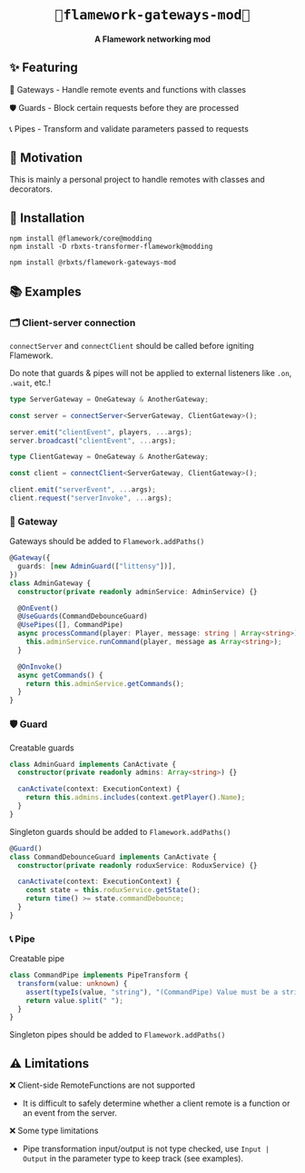 <h1 align="center">
  <code>🌉flamework-gateways-mod🌉</code>
  <br>
</hi>

<h4 align="center">A Flamework networking mod</h4>

## ✨ Featuring

🌉 Gateways - Handle remote events and functions with classes

🛡️ Guards - Block certain requests before they are processed

📞 Pipes - Transform and validate parameters passed to requests

## 🌻 Motivation

This is mainly a personal project to handle remotes with classes and decorators.

## 🔌 Installation

```
npm install @flamework/core@modding
npm install -D rbxts-transformer-flamework@modding
```

```
npm install @rbxts/flamework-gateways-mod
```

## 📚 Examples

### 🗂️ Client-server connection

`connectServer` and `connectClient` should be called before igniting Flamework.

Do note that guards & pipes will not be applied to external listeners like `.on`, `.wait`, etc.!

```ts
type ServerGateway = OneGateway & AnotherGateway;

const server = connectServer<ServerGateway, ClientGateway>();

server.emit("clientEvent", players, ...args);
server.broadcast("clientEvent", ...args);
```

```ts
type ClientGateway = OneGateway & AnotherGateway;

const client = connectClient<ServerGateway, ClientGateway>();

client.emit("serverEvent", ...args);
client.request("serverInvoke", ...args);
```

### 🌉 Gateway

Gateways should be added to `Flamework.addPaths()`

```ts
@Gateway({
  guards: [new AdminGuard(["littensy"])],
})
class AdminGateway {
  constructor(private readonly adminService: AdminService) {}

  @OnEvent()
  @UseGuards(CommandDebounceGuard)
  @UsePipes([], CommandPipe)
  async processCommand(player: Player, message: string | Array<string>) {
    this.adminService.runCommand(player, message as Array<string>);
  }

  @OnInvoke()
  async getCommands() {
    return this.adminService.getCommands();
  }
}
```

### 🛡️ Guard

Creatable guards

```ts
class AdminGuard implements CanActivate {
  constructor(private readonly admins: Array<string>) {}

  canActivate(context: ExecutionContext) {
    return this.admins.includes(context.getPlayer().Name);
  }
}
```

Singleton guards should be added to `Flamework.addPaths()`

```ts
@Guard()
class CommandDebounceGuard implements CanActivate {
  constructor(private readonly roduxService: RoduxService) {}

  canActivate(context: ExecutionContext) {
    const state = this.roduxService.getState();
    return time() >= state.commandDebounce;
  }
}
```

### 📞 Pipe

Creatable pipe

```ts
class CommandPipe implements PipeTransform {
  transform(value: unknown) {
    assert(typeIs(value, "string"), "(CommandPipe) Value must be a string");
    return value.split(" ");
  }
}
```

Singleton pipes should be added to `Flamework.addPaths()`

## ⚠️ Limitations

❌ Client-side RemoteFunctions are not supported
 - It is difficult to safely determine whether a client remote is a function or an event from the server.

❌ Some type limitations
 - Pipe transformation input/output is not type checked, use `Input | Output` in the parameter type to keep track (see examples).
